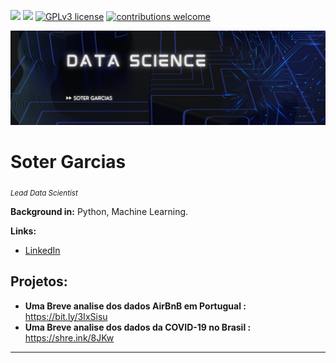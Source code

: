 [![](https://img.shields.io/badge/author-SGarcias-red.svg)](https://www.linkedin.com/in/soter-garcias-70165968/)
[![](https://img.shields.io/badge/python-3.7+-blue.svg)](https://www.python.org/downloads/release/python-365/) 
[![GPLv3 license](https://img.shields.io/badge/License-GPLv3-blue.svg)](http://perso.crans.org/besson/LICENSE.html) [![contributions welcome](https://img.shields.io/badge/contributions-welcome-brightgreen.svg?style=flat)](https://github.com/SoterGarcias/Portfolio/issues)

<p align="center">
  <img src="LinkedIn Banner.png" >
</p>

# Soter Garcias
<sub>*Lead Data Scientist* </sub>



**Background in:** Python, Machine Learning.

**Links:**

* [LinkedIn](https://www.linkedin.com/in/soter-garcias-70165968/)



## Projetos:


* **Uma Breve analise dos dados AirBnB em Portugual :** https://bit.ly/3IxSisu
* **Uma Breve analise dos dados da COVID-19 no Brasil :** https://shre.ink/8JKw

---
